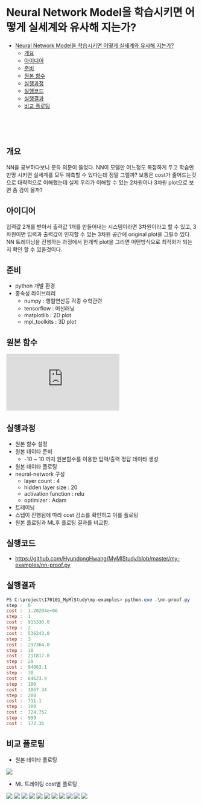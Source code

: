 # Neural Network Model을 학습시키면 어떻게 실세계와 유사해 지는가?

<!-- TOC -->

- [Neural Network Model을 학습시키면 어떻게 실세계와 유사해 지는가?](#neural-network-model을-학습시키면-어떻게-실세계와-유사해-지는가)
    - [개요](#개요)
    - [아이디어](#아이디어)
    - [준비](#준비)
    - [원본 함수](#원본-함수)
    - [실행과정](#실행과정)
    - [실행코드](#실행코드)
    - [실행결과](#실행결과)
    - [비교 플로팅](#비교-플로팅)

<!-- /TOC -->

<br>
<br>
<br>

## 개요
NN을 공부하다보니 문득 의문이 들었다. 
NN이 모델만 어느정도 복잡하게 두고 학습만 만땅 시키면 실세계를 모두 예측할 수 있다는데 정말 그럴까?
보통은 cost가 줄어드는것으로 대략적으로 이해했는데 실제 우리가 이해할 수 있는 2차원이나 3차원 plot으로 보면 좀 감이 올까?

## 아이디어
입력값 2개를 받아서 출력값 1개를 만들어내는 시스템이라면 3차원이라고 할 수 있고, 3차원이면 입력과 출력값이 인지할 수 있는 3차원 공간에 original plot을 그릴수 있다.
NN 트레이닝을 진행하는 과정에서 한개씩 plot을 그리면 어떤방식으로 최적화가 되는지 확인 할 수 있을것이다.

## 준비
- python 개발 환경
- 종속성 라이브러리 
    - numpy : 행렬연산등 각종 수학관련
    - tensorflow : 머신러닝
    - matplotlib : 2D plot
    - mpl_toolkits : 3D plot

## 원본 함수
<!--
y = 10{x_{0}}^{2} + 20{x_{1}}^{2}
-->
![](https://latex.codecogs.com/png.latex?%5Cbg_white%20y%20%3D%2010%7Bx_%7B0%7D%7D%5E%7B2%7D%20&plus;%2020%7Bx_%7B1%7D%7D%5E%7B2%7D)

## 실행과정
- 원본 함수 설정
- 원본 데이타 준비
    - -10 ~ 10 까지 원본함수를 이용한 입력/출력 정답 데이타 생성
- 원본 데이타 플로팅
- neural-network 구성
    - layer count : 4
    - hidden layer size : 20
    - activation function : relu
    - optimizer : Adam
- 트레이닝
- 스텝이 진행됨에 따라 cost 감소를 확인하고 이를 플로팅
- 원본 플로팅과 ML후 플로팅 결과를 비교함.

## 실행코드
- https://github.com/HyundongHwang/MyMlStudy/blob/master/my-examples/nn-proof.py

## 실행결과

```powershell
PS C:\project\170101_MyMlStudy\my-examples> python.exe .\nn-proof.py
step :  0
cost :  1.20204e+06
step :  1
cost :  915330.0
step :  2
cost :  536243.0
step :  3
cost :  297364.0
step :  10
cost :  211817.0
step :  20
cost :  94063.1
step :  30
cost :  64623.9
step :  100
cost :  1867.34
step :  200
cost :  711.1
step :  300
cost :  724.752
step :  999
cost :  172.36
```

## 비교 플로팅

<!--
0, 1, 2, 3, 10, 20, 30, 100, 200, 300, 999
-->

- 원본 데이타 플로팅

![](https://hhdpublish.blob.core.windows.net/publish/nn-proof/original.png)

- ML 트레이팅 cost별 플로팅

![](https://hhdpublish.blob.core.windows.net/publish/nn-proof/ML%20result%20step(0).png)
![](https://hhdpublish.blob.core.windows.net/publish/nn-proof/ML%20result%20step(1).png)
![](https://hhdpublish.blob.core.windows.net/publish/nn-proof/ML%20result%20step(2).png)
![](https://hhdpublish.blob.core.windows.net/publish/nn-proof/ML%20result%20step(3).png)
![](https://hhdpublish.blob.core.windows.net/publish/nn-proof/ML%20result%20step(10).png)
![](https://hhdpublish.blob.core.windows.net/publish/nn-proof/ML%20result%20step(20).png)
![](https://hhdpublish.blob.core.windows.net/publish/nn-proof/ML%20result%20step(30).png)
![](https://hhdpublish.blob.core.windows.net/publish/nn-proof/ML%20result%20step(100).png)
![](https://hhdpublish.blob.core.windows.net/publish/nn-proof/ML%20result%20step(200).png)
![](https://hhdpublish.blob.core.windows.net/publish/nn-proof/ML%20result%20step(300).png)
![](https://hhdpublish.blob.core.windows.net/publish/nn-proof/ML%20result%20step(999).png)
